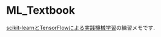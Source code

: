 # ML_Textbook
[scikit-learnとTensorFlowによる実践機械学習](https://www.oreilly.com/library/view/hands-on-machine-learning/9781491962282/)の練習メモです. 
